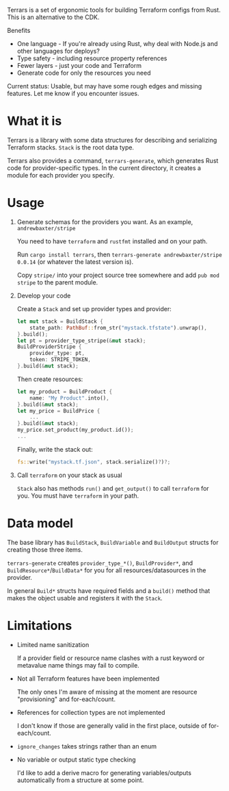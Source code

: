 Terrars is a set of ergonomic tools for building Terraform configs from Rust. This is an alternative to the CDK.

Benefits

- One language - If you're already using Rust, why deal with Node.js and other languages for deploys?
- Type safety - including resource property references
- Fewer layers - just your code and Terraform
- Generate code for only the resources you need

Current status: Usable, but may have some rough edges and missing features. Let me know if you encounter issues.

# What it is

Terrars is a library with some data structures for describing and serializing Terraform stacks. `Stack` is the root data type.

Terrars also provides a command, `terrars-generate`, which generates Rust code for provider-specific types. In the current directory, it creates a module for each provider you specify.

# Usage

1. Generate schemas for the providers you want. As an example, `andrewbaxter/stripe`

   You need to have `terraform` and `rustfmt` installed and on your path.

   Run `cargo install terrars`, then `terrars-generate andrewbaxter/stripe 0.0.14` (or whatever the latest version is).

   Copy `stripe/` into your project source tree somewhere and add `pub mod stripe` to the parent module.

2. Develop your code

   Create a `Stack` and set up provider types and provider:

   ```rust
   let mut stack = BuildStack {
       state_path: PathBuf::from_str("mystack.tfstate").unwrap(),
   }.build();
   let pt = provider_type_stripe(&mut stack);
   BuildProviderStripe {
       provider_type: pt,
       token: STRIPE_TOKEN,
   }.build(&mut stack);
   ```

   Then create resources:

   ```rust
   let my_product = BuildProduct {
       name: "My Product".into(),
   }.build(&mut stack);
   let my_price = BuildPrice {
       ...
   }.build(&mut stack);
   my_price.set_product(my_product.id());
   ...
   ```

   Finally, write the stack out:

   ```rust
   fs::write("mystack.tf.json", stack.serialize()?)?;
   ```

3. Call `terraform` on your stack as usual

   `Stack` also has methods `run()` and `get_output()` to call `terraform` for you. You must have `terraform` in your path.

# Data model

The base library has `BuildStack`, `BuildVariable` and `BuildOutput` structs for creating those three items.

`terrars-generate` creates `provider_type_*()`, `BuildProvider*`, and `BuildResource*`/`BuildData*` for you for all resources/datasources in the provider.

In general `Build*` structs have required fields and a `build()` method that makes the object usable and registers it with the `Stack`.

# Limitations

- Limited name sanitization

  If a provider field or resource name clashes with a rust keyword or metavalue name things may fail to compile.

- Not all Terraform features have been implemented

  The only ones I'm aware of missing at the moment are resource "provisioning" and for-each/count.

- References for collection types are not implemented

  I don't know if those are generally valid in the first place, outside of for-each/count.

- `ignore_changes` takes strings rather than an enum

- No variable or output static type checking

  I'd like to add a derive macro for generating variables/outputs automatically from a structure at some point.
